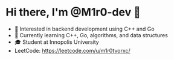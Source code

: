 # Hi there, I'm @M1r0-dev 👋

- 🚀 Interested in backend development using C++ and Go  
- 📘 Currently learning C++, Go, algorithms, and data structures  
- 🎓 Student at Innopolis University
- LeetCode: https://leetcode.com/u/m1r0tvorxc/

<!---
M1r0-dev/M1r0-dev is a ✨ special ✨ repository because its README.md (this file) appears on your GitHub profile.
You can click the Preview link to take a look at your changes.
--->

